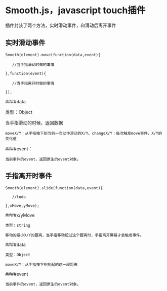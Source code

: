 # Smooth.js，javascript touch插件

插件封装了两个方法，实时滑动事件，和滑动后离开事件	

## 实时滑动事件

	Smooth(element).move(function(data,event){

	   //当手指滑动时做的事情

	},function(event){

	   //当手指离开时做的事情

	});

####data 

  类型：Object

  当手指滑动的时候，返回数据

    moveX/Y：从手指按下到当前一次动作滑动的X/Y。changeX/Y：每次触发move事件，X/Y的变化值

####event：
	
	当前事件的event，返回原生的event对象。


## 手指离开时事件

	Smooth(element).slide(function(data,event){

	   //todo

	},xMove,yMove);

####x/yMove

    类型：string

    移动的最小X/Y的距离，当手指移动超过这个距离时，手指离开屏幕才会触发事件。

####data

  	类型：Object

  	moveX/Y：从手指按下到抬起的这一段距离

####event

	当前事件的event，返回原生的event对象。